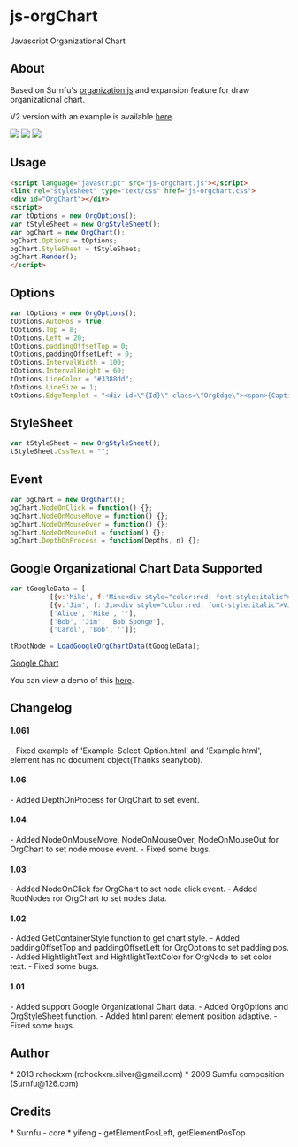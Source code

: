 js-orgChart
========

Javascript Organizational Chart

<h2><a name="about" class="anchor" href="#about"><span class="mini-icon mini-icon-link"></span></a>About</h2>

Based on Surnfu's <a href="http://www.on-cn.com">organization.js</a> and expansion feature for draw organizational chart.

V2 version with an example is available <a href="https://github.com/rchockxm/js-orgChart-2">here</a>.

<img src="http://i.imgur.com/Z3p0xJB.png" />
<img src="http://i.imgur.com/emBdz13.png" />
<img src="http://i.imgur.com/sMJN4K4.png" />

<h2><a name="usage" class="anchor" href="#usage"><span class="mini-icon mini-icon-link"></span></a>Usage</h2>

```html
<script language="javascript" src="js-orgchart.js"></script>
<link rel="stylesheet" type="text/css" href="js-orgchart.css">
<div id="OrgChart"></div>
<script>
var tOptions = new OrgOptions();
var tStyleSheet = new OrgStyleSheet();
var ogChart = new OrgChart();
ogChart.Options = tOptions;
ogChart.StyleSheet = tStyleSheet;
ogChart.Render();
</script>
```

<h2><a name="options" class="anchor" href="#options"><span class="mini-icon mini-icon-link"></span></a>Options</h2>

```js
var tOptions = new OrgOptions();
tOptions.AutoPos = true;
tOptions.Top = 8;
tOptions.Left = 20;
tOptions.paddingOffsetTop = 0;
tOptions,paddingOffsetLeft = 0;
tOptions.IntervalWidth = 100;
tOptions.IntervalHeight = 60;
tOptions.LineColor = "#3388dd";
tOptions.LineSize = 1;
tOptions.EdgeTemplet = "<div id=\"{Id}\" class=\"OrgEdge\"><span>{Caption}</span><div>{Description}</div></div>";
```

<h2><a name="stylesheet" class="anchor" href="#stylesheet"><span class="mini-icon mini-icon-link"></span></a>StyleSheet</h2>

```js
var tStyleSheet = new OrgStyleSheet();
tStyleSheet.CssText = "";
```

<h2><a name="event" class="anchor" href="#event"><span class="mini-icon mini-icon-link"></span></a>Event</h2>

```js
var ogChart = new OrgChart();
ogChart.NodeOnClick = function() {};
ogChart.NodeOnMouseMove = function() {};
ogChart.NodeOnMouseOver = function() {};
ogChart.NodeOnMouseOut = function() {};
ogChart.DepthOnProcess = function(Depths, n) {};
```

<h2><a name="usage" class="anchor" href="#usage"><span class="mini-icon mini-icon-link"></span></a>Google Organizational Chart Data Supported</h2>

```js
var tGoogleData = [
          [{v:'Mike', f:'Mike<div style="color:red; font-style:italic">President</div>'}, '', 'The President'],
          [{v:'Jim', f:'Jim<div style="color:red; font-style:italic">Vice President</div>'}, 'Mike', 'VP'],
          ['Alice', 'Mike', ''],
          ['Bob', 'Jim', 'Bob Sponge'],
          ['Carol', 'Bob', '']];
 
tRootNode = LoadGoogleOrgChartData(tGoogleData);
```

<a href="https://developers.google.com/chart/interactive/docs/gallery/orgchart">Google Chart</a>

You can view a demo of this <a href="http://jsfiddle.net/gh/get/library/pure/rchockxm/js-orgChart/tree/master/demo">here</a>.

<h2><a name="about" class="anchor" href="#about"><span class="mini-icon mini-icon-link"></span></a>Changelog</h2>

<h4>1.061</h4>
- Fixed example of 'Example-Select-Option.html' and 'Example.html', element has no document object(Thanks seanybob).

<h4>1.06</h4>
- Added DepthOnProcess for OrgChart to set event.

<h4>1.04</h4>
- Added NodeOnMouseMove, NodeOnMouseOver, NodeOnMouseOut for OrgChart to set node mouse event.
- Fixed some bugs.

<h4>1.03</h4>
- Added NodeOnClick for OrgChart to set node click event.
- Added RootNodes ror OrgChart to set nodes data.

<h4>1.02</h4/>
- Added GetContainerStyle function to get chart style.
- Added paddingOffsetTop and paddingOffsetLeft for OrgOptions to set padding pos.
- Added HightlightText and HightlightTextColor for OrgNode to set color text.
- Fixed some bugs.

<h4>1.01</h4/>
- Added support Google Organizational Chart data. 
- Added OrgOptions and OrgStyleSheet function.
- Added html parent element position adaptive.
- Fixed some bugs.

<h2><a name="author" class="anchor" href="#author"><span class="mini-icon mini-icon-link"></span></a>Author</h2>
* 2013 rchockxm (rchockxm.silver@gmail.com)
* 2009 Surnfu composition (Surnfu@126.com)

<h2><a name="credits" class="anchor" href="#credits"><span class="mini-icon mini-icon-link"></span></a>Credits</h2>
* Surnfu - core
* yifeng - getElementPosLeft, getElementPosTop
